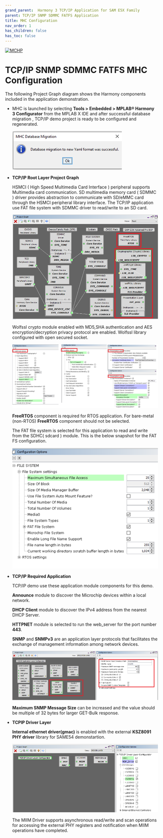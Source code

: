 ```yaml
---
grand_parent:  Harmony 3 TCP/IP Application for SAM E5X Family
parent: TCP/IP SNMP SDMMC FATFS Application
title: MHC Configuration
nav_order: 1
has_children: false
has_toc: false
---
```

[![MCHP](https://www.microchip.com/ResourcePackages/Microchip/assets/dist/images/logo.png)](https://www.microchip.com)

# TCP/IP SNMP SDMMC FATFS MHC Configuration

The following Project Graph diagram shows the Harmony components included in the application demonstration.

* MHC is launched by selecting **Tools > Embedded > MPLAB® Harmony 3 Configurator** from the MPLAB X IDE and after successful database migration , TCP/IP demo project is ready to be configured and regenerated.

    ![tcpip_same54_project](images/database_migration_successful.png)

* **TCP/IP Root Layer Project Graph**

    HSMCI ( High Speed Multimedia Card Interface ) peripheral supports Multimedia card communication. SD multimedia memory card ( SDMMC ) driver provides abstraction to communicate with SD/eMMC card through the HSMCI peripheral library interface. The TCP/IP application use FAT file system with SDMMC driver to read/write to an SD card. 

    ![tcpip_same54_project](images/tcpip_sdmmc_required_root.png)

    Wolfssl crypto module enabled with MD5,SHA authentication  and AES encryption/decryption privacy protocol are enabled. Wolfssl library configured with open secured socket.
	
	![tcpip_same54_project](images/wolfssl_demo_required_configuration.png)

	**FreeRTOS** component is required for RTOS application. For bare-metal (non-RTOS) **FreeRTOS** component should not be selected.

	The FAT file system is selected for this application to read and write from the SDHC( sdcard ) module. This is the below snapshot for the FAT FS configuration.

    ![tcpip_same54_project](images/fatfs_configuration.png)

* **TCP/IP Required Application**
    
	TCP/IP demo use these application module components for this demo.
    
    **Announce** module to discover the Microchip devices within a local network.
    
    **DHCP Client** module to discover the IPv4 address from the nearest DHCP Server. 
    
    **HTTPNET** module is selected to run the web_server for the port number **443**. 
    
    **SNMP** and **SNMPv3** are an application layer protocols that facilitates the exchange of management information among network devices.     

    ![tcpip_same54_project](images/tcpip_snmp_demo_app.png)

    **Maximum SNMP Message Size** can be increased and the value should be multiple of 32 bytes for larger GET-Bulk response.

* **TCPIP Driver Layer**

    **Internal ethernet driver(gmac)** is enabled with the external **KSZ8091 PHY driver** library for SAME54 demonstartion. 

    ![tcpip_same54_project](images/tcpip_driver_component.png)


    The MIIM Driver supports asynchronous read/write and scan operations for accessing the external PHY registers and notification when MIIM operations have completed.
